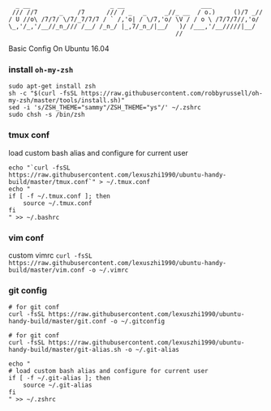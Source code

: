 ```
  _ __                      _ __                     ___
 /// //7      _    /7      /// / _   _     _//_ __  / o.)     ()/7 _//
/ U //o\ /7/7/ \/7/_7/7/7 / ` /,'o| / \/7,'o/ \V / / o \ /7/7/7//,'o/
\_,'/_,'/__//_n_/// /__/ /_n_/ |_,7/_n_/|__/   )/ /___,'/__/////|__/
                                              //
```

Basic Config On Ubuntu 16.04

### install `oh-my-zsh`

```
sudo apt-get install zsh
sh -c "$(curl -fsSL https://raw.githubusercontent.com/robbyrussell/oh-my-zsh/master/tools/install.sh)"
sed -i 's/ZSH_THEME="sammy"/ZSH_THEME="ys"/' ~/.zshrc
sudo chsh -s /bin/zsh
```

### tmux conf

load custom bash alias and configure for current user
```
echo "`curl -fsSL https://raw.githubusercontent.com/lexuszhi1990/ubuntu-handy-build/master/tmux.conf`" > ~/.tmux.conf
echo "
if [ -f ~/.tmux.conf ]; then
    source ~/.tmux.conf
fi
" >> ~/.bashrc
```

### vim conf

custom vimrc
`curl -fsSL https://raw.githubusercontent.com/lexuszhi1990/ubuntu-handy-build/master/vim.conf -o ~/.vimrc`


### git config

```
# for git conf
curl -fsSL https://raw.githubusercontent.com/lexuszhi1990/ubuntu-handy-build/master/git.conf -o ~/.gitconfig

# for git conf
curl -fsSL https://raw.githubusercontent.com/lexuszhi1990/ubuntu-handy-build/master/git-alias.sh -o ~/.git-alias

echo "
# load custom bash alias and configure for current user
if [ -f ~/.git-alias ]; then
    source ~/.git-alias
fi
" >> ~/.zshrc
```
